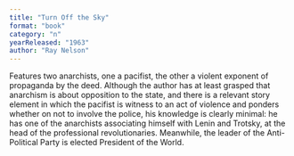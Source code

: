 ```yaml
---
title: "Turn Off the Sky"
format: "book"
category: "n"
yearReleased: "1963"
author: "Ray Nelson"
---
```

Features two anarchists, one a pacifist, the other a violent exponent of propaganda by the deed. Although the author has at least grasped that anarchism is about opposition to the state, and there is a relevant story element in which the pacifist is witness to an act of violence and ponders whether on not to involve the police, his knowledge is clearly minimal: he has one of the anarchists associating himself with Lenin and Trotsky, at the head of the professional revolutionaries. Meanwhile, the leader of the Anti-Political Party is elected President of the World.
